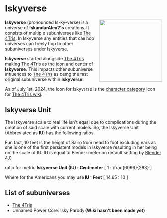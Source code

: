 # Iskyverse

<img align="right" width="200" src="https://img.saihex.com/webp?src=wiki_exclusive/The4Tris/category_icons/characters.png">

**Iskyverse** (pronounced Is-ky-verse) is a universe of **IskandarAlex2's** creations. It consists of multiple subuniverses like [The 4Tris](https://wiki.saihex.com/wiki/The4Tris).
In Iskyverse any entities that can hop universes can freely hop to other subuniverses under Iskyverse.

**Iskyverse** started alongside [The 4Tris](https://wiki.saihex.com/wiki/The4Tris) making [The 4Tris](https://wiki.saihex.com/wiki/The4Tris) as the icon and center of **Iskyverse**. This impacts other subuniverse influences to 
[The 4Tris](https://wiki.saihex.com/wiki/The4Tris) as being the first original subuniverse within **Iskyverse**.

As of July 1st, 2024, the icon for Iskyverse is the [character category](https://wiki.saihex.com/wiki/The4Tris/category/Characters) icon for [The 4Tris wiki](https://wiki.saihex.com/wiki/The4Tris).

## Iskyverse Unit
The Iskyverse scale to real life isn't equal due to complications during the creation of said scale with current models. So, the Iskyverse Unit (Abbreviated as **IU**) has the following ratios.

Fun fact, 10 feet is the height of Sairo from head to foot excluding ears as she is one of the first persistent models in Iskyverse resulting in her being on the scale of IU.
IU is equal to Blender meter on default setting by [Blender 4.0](https://www.blender.org/download/releases/4-0/)

ratio for metric **Iskyverse Unit (IU) : Centimeter**
\[
1 : \frac{6096}{293}
\]

Where for the Americans you may use **IU : Feet**
\[
14.65 : 10
\]

## List of subuniverses
- [The 4Tris](https://wiki.saihex.com/wiki/The4Tris)
- Unnamed Power Core: Isky Parody **(Wiki hasn't been made yet)**
